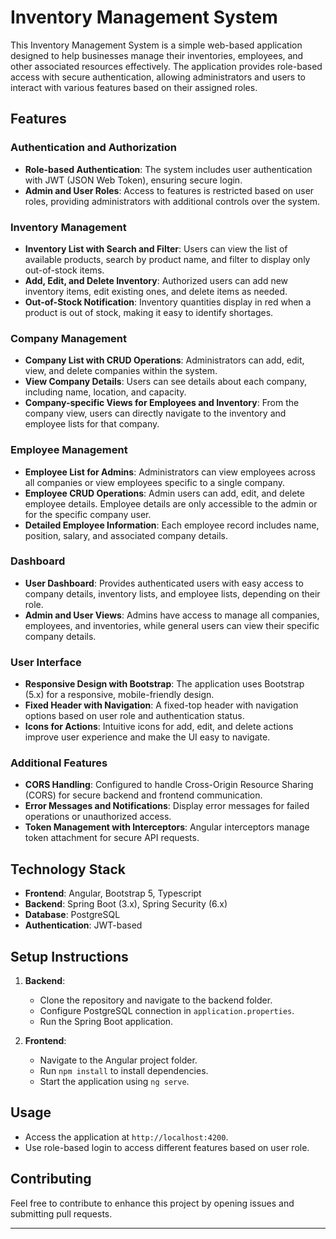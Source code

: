 # Inventory Management System

This Inventory Management System is a simple web-based application designed to help businesses manage their inventories, employees, and other associated resources effectively. The application provides role-based access with secure authentication, allowing administrators and users to interact with various features based on their assigned roles.

## Features

### Authentication and Authorization
- **Role-based Authentication**: The system includes user authentication with JWT (JSON Web Token), ensuring secure login.
- **Admin and User Roles**: Access to features is restricted based on user roles, providing administrators with additional controls over the system.

### Inventory Management
- **Inventory List with Search and Filter**: Users can view the list of available products, search by product name, and filter to display only out-of-stock items.
- **Add, Edit, and Delete Inventory**: Authorized users can add new inventory items, edit existing ones, and delete items as needed.
- **Out-of-Stock Notification**: Inventory quantities display in red when a product is out of stock, making it easy to identify shortages.

### Company Management
- **Company List with CRUD Operations**: Administrators can add, edit, view, and delete companies within the system.
- **View Company Details**: Users can see details about each company, including name, location, and capacity.
- **Company-specific Views for Employees and Inventory**: From the company view, users can directly navigate to the inventory and employee lists for that company.

### Employee Management
- **Employee List for Admins**: Administrators can view employees across all companies or view employees specific to a single company.
- **Employee CRUD Operations**: Admin users can add, edit, and delete employee details. Employee details are only accessible to the admin or for the specific company user.
- **Detailed Employee Information**: Each employee record includes name, position, salary, and associated company details.

### Dashboard
- **User Dashboard**: Provides authenticated users with easy access to company details, inventory lists, and employee lists, depending on their role.
- **Admin and User Views**: Admins have access to manage all companies, employees, and inventories, while general users can view their specific company details.

### User Interface
- **Responsive Design with Bootstrap**: The application uses Bootstrap (5.x) for a responsive, mobile-friendly design.
- **Fixed Header with Navigation**: A fixed-top header with navigation options based on user role and authentication status.
- **Icons for Actions**: Intuitive icons for add, edit, and delete actions improve user experience and make the UI easy to navigate.

### Additional Features
- **CORS Handling**: Configured to handle Cross-Origin Resource Sharing (CORS) for secure backend and frontend communication.
- **Error Messages and Notifications**: Display error messages for failed operations or unauthorized access.
- **Token Management with Interceptors**: Angular interceptors manage token attachment for secure API requests.

## Technology Stack

- **Frontend**: Angular, Bootstrap 5, Typescript
- **Backend**: Spring Boot (3.x), Spring Security (6.x)
- **Database**: PostgreSQL
- **Authentication**: JWT-based

## Setup Instructions

1. **Backend**:
    - Clone the repository and navigate to the backend folder.
    - Configure PostgreSQL connection in `application.properties`.
    - Run the Spring Boot application.

2. **Frontend**:
    - Navigate to the Angular project folder.
    - Run `npm install` to install dependencies.
    - Start the application using `ng serve`.

## Usage

- Access the application at `http://localhost:4200`.
- Use role-based login to access different features based on user role.

## Contributing

Feel free to contribute to enhance this project by opening issues and submitting pull requests.

---
